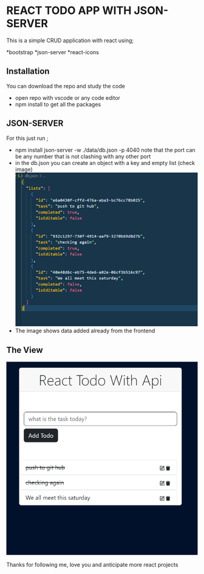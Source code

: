 # REACT TODO APP WITH JSON-SERVER
This is a simple CRUD application with react using;

*bootstrap
*json-server
*react-icons

## Installation
You can download the repo and study the code

* open repo with vscode or any code editor
* npm install to get all the packages

## JSON-SERVER
For this just run ;
* npm install json-server -w ./data/db.json -p 4040 
note that the port can be any number that is not clashing with any other port
* in the db.json you can create an object with a key and empty list (check image)
![Alt text](image.png)
* The image shows data added already from the frontend

## The View
![Alt text](image-1.png)


Thanks for following me, love you and anticipate more react projects
